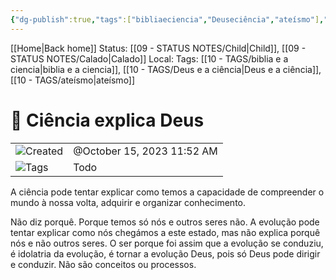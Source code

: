 ```yaml
---
{"dg-publish":true,"tags":["bibliaeciencia","Deuseciência","ateísmo"],"mature-status":"Child","message_category":"Evangelização","created":"2025-10-16T10:29:02.431+01:00","speech-status":"Calado","local":null,"dg-note-icon":"child","noteIcon":"child","updated":"2025-10-27T15:51:25.028+00:00","title":"Ciência explica Deus","dgPassFrontmatter":true,"permalink":"/05-main-notes-permanent-zettel/ciencia-explica-deus/"}
---
```


[[Home\|Back home]]
Status: [[09 - STATUS NOTES/Child\|Child]], [[09 - STATUS NOTES/Calado\|Calado]]
Local: 
Tags: [[10 - TAGS/biblia e a ciencia\|biblia e a ciencia]], [[10 - TAGS/Deus e a ciência\|Deus e a ciência]], [[10 - TAGS/ateísmo\|ateísmo]]

# 📓 Ciência explica Deus

|                                                        |                            |
| ------------------------------------------------------ | -------------------------- |
| ![](Dashboard/Attachments/clock_gray%20196.svg)Created | @October 15, 2023 11:52 AM |
| ![](Dashboard/Attachments/list_gray%20930.svg)Tags     | Todo                       |

A ciência pode tentar explicar como temos a capacidade de compreender o mundo à nossa volta, adquirir e organizar conhecimento.

Não diz porquê. Porque temos só nós e outros seres não. A evolução pode tentar explicar como nós chegámos a este estado, mas não explica porquê nós e não outros seres. O ser porque foi assim que a evolução se conduziu, é idolatria da evolução, é tornar a evolução Deus, pois só Deus pode dirigir e conduzir. Não são conceitos ou processos.